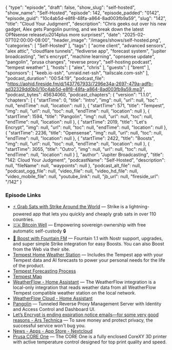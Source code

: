 {
  "type": "episode",
  "draft": false,
  "show_slug": "self-hosted",
  "show_name": "Self-Hosted",
  "episode": 142,
  "episode_padded": "0142",
  "episode_guid": "10c4ab5d-e8f8-48fa-a864-8ad003fb9a59",
  "slug": "142",
  "title": "Cloud Your Judgment",
  "description": "Chris geeks out over his new gadget, Alex gets Pangolin purring, and we break down the latest OPNsense release\u2014plus more surprises!",
  "date": "2025-02-07T02:00:00-08:00",
  "header_image": "/images/shows/self-hosted.png",
  "categories": [
    "Self-Hosted"
  ],
  "tags": [
    "acme client",
    "advanced sensors",
    "alex attic",
    "cloudflare tunnels",
    "fediverse app",
    "forecast system",
    "jupiter broadcasting",
    "let's encrypt",
    "machine learning",
    "opnsense update",
    "pangolin",
    "prusa changes",
    "reverse proxy",
    "self-hosting podcast",
    "tempest weather"
  ],
  "hosts": [
    "alex",
    "chris"
  ],
  "guests": [
    "brent"
  ],
  "sponsors": [
    "keeb.io-ssh",
    "unraid.net-ssh",
    "tailscale.com-ssh"
  ],
  "podcast_duration": "00:54:19",
  "podcast_file": "https://aphid.fireside.fm/d/1437767933/7296e34a-2697-479a-adfb-ad32329dd0b0/10c4ab5d-e8f8-48fa-a864-8ad003fb9a59.mp3",
  "podcast_bytes": 45634060,
  "podcast_chapters": {
    "version": "1.1.0",
    "chapters": [
      {
        "startTime": 0,
        "title": "Intro",
        "img": null,
        "url": null,
        "toc": null,
        "endTime": null,
        "location": null
      },
      {
        "startTime": 571,
        "title": "Tempest",
        "img": null,
        "url": null,
        "toc": null,
        "endTime": null,
        "location": null
      },
      {
        "startTime": 1594,
        "title": "Pangolin",
        "img": null,
        "url": null,
        "toc": null,
        "endTime": null,
        "location": null
      },
      {
        "startTime": 2019,
        "title": "Let's Encrypt",
        "img": null,
        "url": null,
        "toc": null,
        "endTime": null,
        "location": null
      },
      {
        "startTime": 2236,
        "title": "Opensense",
        "img": null,
        "url": null,
        "toc": null,
        "endTime": null,
        "location": null
      },
      {
        "startTime": 2422,
        "title": "Boosts",
        "img": null,
        "url": null,
        "toc": null,
        "endTime": null,
        "location": null
      },
      {
        "startTime": 3055,
        "title": "Outro",
        "img": null,
        "url": null,
        "toc": null,
        "endTime": null,
        "location": null
      }
    ],
    "author": "Jupiter Broadcasting",
    "title": "142: Cloud Your Judgment",
    "podcastName": "Self-Hosted",
    "description": null,
    "fileName": null,
    "waypoints": null
  },
  "podcast_alt_file": null,
  "podcast_ogg_file": null,
  "video_file": null,
  "video_hd_file": null,
  "video_mobile_file": null,
  "youtube_link": null,
  "jb_url": null,
  "fireside_url": "/142"
}


### Episode Links

  * [⚡ Grab Sats with Strike Around the World](https://strike.me/download/ "⚡ Grab Sats with Strike Around the World") — Strike is a lightning-powered app that lets you quickly and cheaply grab sats in over 110 countries.
  * [🇨🇦 Bitcoin Well](https://bitcoinwell.com/referral/jupiter "🇨🇦  Bitcoin Well") — Empowering sovereign ownership with free automatic self-custody 🔒
  * [🎉 Boost with Fountain FM](https://fountain.fm/show/LxGQPEpBqTDLxF4d6qC5 "🎉 Boost with Fountain FM") — Fountain 1.1 with Nostr support, upgrades, and super simple Strike integration for easy Boosts. You can also Boost from the Web via their site.
  * [Tempest Home Weather Station](https://shop.tempest.earth/products/tempest "Tempest Home Weather Station") — Includes the Tempest app with your Tempest data and AI forecasts to power your personal needs for the life of the product.
  * [Tempest Forecasting Process](https://tempest.earth/tempest-forecasting/ "Tempest Forecasting Process")
  * [Tempest Map](https://tempestwx.com/map/40.9333/-74.2566/5 "Tempest Map")
  * [WeatherFlow - Home Assistant](https://www.home-assistant.io/integrations/weatherflow/ "WeatherFlow - Home Assistant") — The WeatherFlow integration is a local-only integration that reads weather data from all WeatherFlow Tempest compatible weather station on the local network.
  * [WeatherFlow Cloud - Home Assistant](https://www.home-assistant.io/integrations/weatherflow_cloud "WeatherFlow Cloud - Home Assistant")
  * [Pangolin](https://github.com/fosrl/pangolin "Pangolin") — Tunneled Reverse Proxy Management Server with Identity and Access Control and Dashboard UI.
  * [Let’s Encrypt is ending expiration notice emails—for some very good reasons - Ars Technica](https://arstechnica.com/gadgets/2025/02/lets-encrypt-is-ending-expiration-notice-emails-for-some-very-good-reasons/ "Let’s Encrypt is ending expiration notice emails—for some very good reasons - Ars Technica") — To save money and protect privacy, the successful service won't bug you.
  * [News - Apps - App Store - Nextcloud](https://apps.nextcloud.com/apps/news "News - Apps - App Store - Nextcloud")
  * [Prusa CORE One](https://www.prusa3d.com/product/prusa-core-one/ "Prusa CORE One") — The CORE One is a fully enclosed CoreXY 3D printer with active temperature control designed for top print quality and speed.


